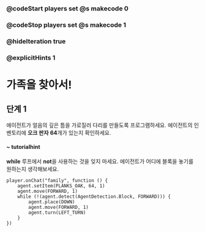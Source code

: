 ### @codeStart players set @s makecode 0
### @codeStop players set @s makecode 1

### @hideIteration true 
### @explicitHints 1


# 가족을 찾아서!

## 단계 1
에이전트가 얼음의 깊은 틈을 가로질러 다리를 만들도록 프로그램하세요. 에이전트의 인벤토리에 **오크 판자** **64**개가 있는지 확인하세요.

#### ~ tutorialhint 
**while** 루프에서 **not**을 사용하는 것을 잊지 마세요. 에이전트가 어디에 블록을 놓기를 원하는지 생각해보세요.


```ghost
player.onChat("family", function () {
    agent.setItem(PLANKS_OAK, 64, 1)
    agent.move(FORWARD, 1)
    while (!(agent.detect(AgentDetection.Block, FORWARD))) {
        agent.place(DOWN)
        agent.move(FORWARD, 1)
        agent.turn(LEFT_TURN)
    }
})

```
